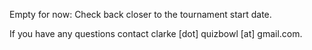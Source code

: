 Empty for now: Check back closer to the tournament start date. 

If you have any questions contact clarke [dot] quizbowl [at] gmail.com.
